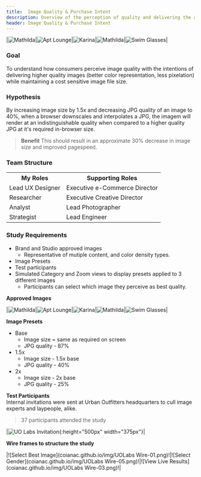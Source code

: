 ```yaml
---
title:  Image Quality & Purchase Intent
description: Overview of the perception of quality and delivering the appropriate quality image based on a customers liklihood to purchase
header: Image Quality & Purchase Intent
---
```


|![Mathilda](http://images.urbanoutfitters.com/is/image/UrbanOutfitters/MathildaYellow?$medium$)|![Apt Lounge](http://images.urbanoutfitters.com/is/image/UrbanOutfitters/aptlounge?$medium$)|![Karina](http://images.urbanoutfitters.com/is/image/UrbanOutfitters/karinax45?$medium$)|![Mathilda](http://images.urbanoutfitters.com/is/image/UrbanOutfitters/matildax45?$medium$)|![Swim Glasses](http://images.urbanoutfitters.com/is/image/UrbanOutfitters/swimglasses?$medium$)|

### Goal
To understand how consumers perceive image quality with the intentions of delivering higher quality images (better color representation, less pixelation) while maintaining a cost sensitive image file size.

### Hypothesis
By increasing image size by 1.5x and decreasing JPG quality of an image to 40%, when a browser downscales and interpolates a JPG, the imagem will render at an indistinguishable quality when compared to a higher quality JPG at it's required in-browser size. 

> **Benefit** This should result in an approximate 30% decrease in image size and improved pagespeed. 

### Team Structure
<table>
  <tr>
    <th>My Roles</th>
    <th>Supporting Roles</th>
  </tr>
  <tr>
    <td>Lead UX Designer  </td>
    <td>Executive e-Commerce Director</td>
  </tr>
  <tr>
    <td>Researcher</td>
    <td>Executive Creative Director</td>
  </tr>
  <tr>
    <td>Analyst</td>
    <td>Lead Photographer</td>
  </tr>
  <tr>
    <td>Strategist</td>
    <td>Lead Engineer</td>
  </tr>
</table>

### Study Requirements
* Brand and Studio approved images  
  - Representative of mutiple content, and color density types.
* Image Presets
* Test participants
* Simulated Category and Zoom views to display presets applied to 3 different images  
  * Participants can select which image they perceive as best quality.

**Approved Images**

|![Mathilda](http://images.urbanoutfitters.com/is/image/UrbanOutfitters/MathildaYellow?$medium$)|![Apt Lounge](http://images.urbanoutfitters.com/is/image/UrbanOutfitters/aptlounge?$medium$)|![Karina](http://images.urbanoutfitters.com/is/image/UrbanOutfitters/karinax45?$medium$)|![Mathilda](http://images.urbanoutfitters.com/is/image/UrbanOutfitters/matildax45?$medium$)|![Swim Glasses](http://images.urbanoutfitters.com/is/image/UrbanOutfitters/swimglasses?$medium$)|

**Image Presets**
+ Base
  - Image size = same as required on screen
  - JPG quality - 87%
+ 1.5x
  - Image size - 1.5x base
  - JPG quality - 40%
+ 2x
  - Image size - 2x base
  - JPG quality - 25%
  
**Test Participants**  
Internal invitations were sent at Urban Outfitters headquarters to cull image experts and laypeople, alike.
> 37 participants attended the study

|![UO Labs Invitation](coianac.github.io/img/invitation.jpg){:height="500px" width="375px"}|

**Wire frames to structure the study**

|![Select Best Image](coianac.github.io/img/UOLabs Wire-01.png)!|![Select Gender](coianac.github.io/img/UOLabs Wire-05.png)!|![View Live Results](coianac.github.io/img/UOLabs Wire-03.png)!|
      
      
      
